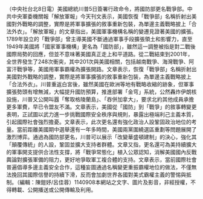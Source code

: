 （中央社台北8日電）美國總統川普5日簽署行政命令，將國防部更名戰爭部。中共中央軍委機關報「解放軍報」今天刊文表示，美國恢復「戰爭部」名稱折射出美國對外戰略的調整，實際是將軍事擴張的敘事重新包裝，為單邊主義戰略披上「合法外衣」。「解放軍報」的文章指出，美國軍事機構名稱的變遷見證著美國的擴張。1789年設立的「戰爭部」曾主導美國不斷通過軍事手段擴張領土和影響力，直至1949年美國將「國家軍事機構」更名為「國防部」，雖然這一調整被指是對二戰後國際局勢的回應，但並不意味著美國真正走上和平道路。從二戰結束到2001年，全世界發生了248次衝突，其中201次與美國相關，包括越南戰爭、海灣戰爭、阿富汗戰爭等，美國用軍事霸權為擴張開路。文章表示，恢復「戰爭部」名稱折射出美國對外戰略的調整，實際是將軍事擴張的敘事重新包裝，為單邊主義戰略披上「合法外衣」。川普重返白宮後，雖然美國在歐洲等地有戰略收縮的跡象，但軍事擴張勢頭有增無減，大幅提升國防預算，推進部署「金穹」系統，公然轟炸伊朗核設施，川普又公開叫囂「奪取格陵蘭島」、「吞併加拿大」，要求北約其他成員承擔更多軍費，早已令盟友不滿。文章表示，美國從「國防」到「戰爭」的敘事轉變更表明，正試圖以武力進一步挑戰國際安全秩序與規則，暴露出極端利己主義本質，引起國際社會強烈擔憂。文章表示，此次更名還有強化政治人設鞏固政治地位的考量。當前距離美國期中選舉還有一年多時間，美國兩黨圍繞選區重劃等問題展開了激烈博弈。通過為國防部更名，川普可以展示「改變華盛頓建制」的決心，強化其「顛覆傳統」的人設，鞏固並擴大支持者群體。文章又指，更名還可為美持續擴大的軍事開支提供合法性支撐，將「戰爭常態化」植入公眾認知，消解美國國內反戰輿論對擴張軍備的阻力，更好地爭取軍工複合體的支持。文章表示，當前國際社會普遍倡導多邊主義安全合作，這種妄圖通過名稱變更重振霸權地位的做法，不僅無法挽回其國際信譽的持續下滑，反而會加劇世界各國對美式霸權主義的警惕與抵制。（編輯：陳鎧妤/呂佳蓉）1140908本網站之文字、圖片及影音，非經授權，不得轉載、公開播送或公開傳輸及利用。